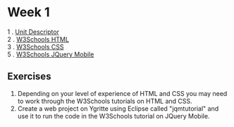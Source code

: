 # Week 1

1 . [Unit Descriptor](https://www.sqa.org.uk/files/hn/H17J34.pdf)
<br>2 . [W3Schools HTML](http://www.w3schools.com/html/)
<br>3 . [W3Schools CSS](http://www.w3schools.com/css/)
<br>5 . [W3Schools JQuery Mobile](http://www.w3schools.com/jquerymobile/default.asp)

## Exercises 
1. Depending on your level of experience of HTML and CSS you may need to work through the W3Schools tutorials on HTML and CSS. 
2. Create a web project on Ygritte using Eclipse called "jqmtutorial" and use it to run the code in the W3Schools tutorial on JQuery Mobile. 
